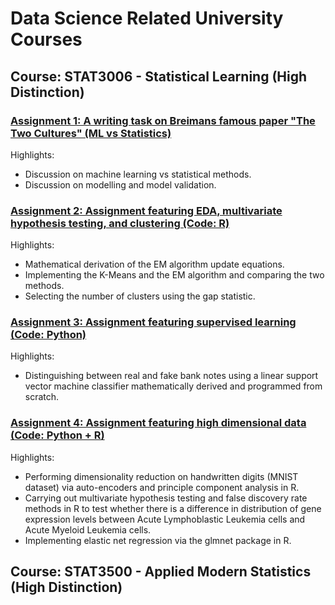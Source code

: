 # Data Science Related University Courses


## Course: STAT3006 - Statistical Learning (High Distinction)

### [Assignment 1: A writing task on Breimans famous paper "The Two Cultures" (ML vs Statistics)](https://github.com/Kaiaysez/STAT3006-Assignment-1)
Highlights: 
* Discussion on machine learning vs statistical methods.
* Discussion on modelling and model validation.

### [Assignment 2: Assignment featuring EDA, multivariate hypothesis testing, and clustering (Code: R)](https://github.com/Kaiaysez/STAT3006-Assignment-2) 
Highlights: 
* Mathematical derivation of the EM algorithm update equations.
* Implementing the K-Means and the EM algorithm and comparing the two methods.
* Selecting the number of clusters using the gap statistic. 

### [Assignment 3: Assignment featuring supervised learning (Code: Python)](https://github.com/Kaiaysez/STAT3006-Assignment-3)
Highlights: 
* Distinguishing between real and fake bank notes using a linear support vector machine classifier mathematically derived and programmed from scratch.

### [Assignment 4: Assignment featuring high dimensional data (Code: Python + R)](https://github.com/Kaiaysez/STAT3006-Assignment-4)
Highlights:
* Performing dimensionality reduction on handwritten digits (MNIST dataset) via auto-encoders and principle component analysis in R. 
* Carrying out multivariate hypothesis testing and false discovery rate methods in R to test whether there is a difference in distribution of gene expression levels between Acute Lymphoblastic Leukemia cells and Acute Myeloid Leukemia cells.
* Implementing elastic net regression via the glmnet package in R.



## Course: STAT3500 - Applied Modern Statistics (High Distinction)
